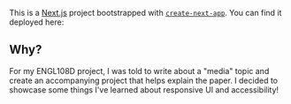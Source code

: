This is a [Next.js](https://nextjs.org) project bootstrapped with [`create-next-app`](https://nextjs.org/docs/app/api-reference/cli/create-next-app).
You can find it deployed here:

## Why?

For my ENGL108D project, I was told to write about a "media" topic and create an accompanying project that helps explain the paper.
I decided to showcase some things I've learned about responsive UI and accessibility!
